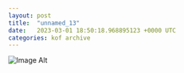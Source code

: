 ```yaml
---
layout:	post
title:	"unnamed_13"
date:	2023-03-01 18:50:18.968895123 +0000 UTC
categories:	kof archive
---
```


![Image Alt](https://k0f.github.io/assets/unnamed_13.png)